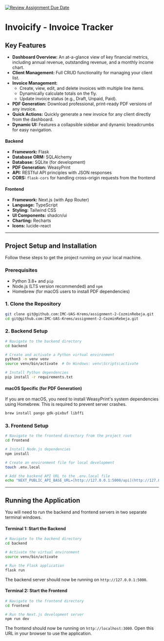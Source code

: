 [![Review Assignment Due Date](https://classroom.github.com/assets/deadline-readme-button-22041afd0340ce965d47ae6ef1cefeee28c7c493a6346c4f15d667ab976d596c.svg)](https://classroom.github.com/a/Zj5S3O5Q)

# Invoicify - Invoice Tracker

## Key Features

- **Dashboard Overview:** An at-a-glance view of key financial metrics, including annual revenue, outstanding revenue, and a monthly income chart.
- **Client Management:** Full CRUD functionality for managing your client list.
- **Invoice Management:**
  - Create, view, edit, and delete invoices with multiple line items.
  - Dynamically calculate totals on the fly.
  - Update invoice status (e.g., Draft, Unpaid, Paid).
- **PDF Generation:** Download professional, print-ready PDF versions of any invoice.
- **Quick Actions:** Quickly generate a new invoice for any client directly from the dashboard.
- **Dynamic UI:** Features a collapsible sidebar and dynamic breadcrumbs for easy navigation.

#### **Backend**

- **Framework:** Flask
- **Database ORM:** SQLAlchemy
- **Database:** SQLite (for development)
- **PDF Generation:** WeasyPrint
- **API:** RESTful API principles with JSON responses
- **CORS:** `flask-cors` for handling cross-origin requests from the frontend

#### **Frontend**

- **Framework:** Next.js (with App Router)
- **Language:** TypeScript
- **Styling:** Tailwind CSS
- **UI Components:** shadcn/ui
- **Charting:** Recharts
- **Icons:** lucide-react

---

## Project Setup and Installation

Follow these steps to get the project running on your local machine.

### Prerequisites

- Python 3.8+ and `pip`
- Node.js (LTS version recommended) and `npm`
- Homebrew (for macOS users to install PDF dependencies)

### 1. Clone the Repository

```bash
git clone git@github.com:IMC-UAS-Krems/assignment-2-CozminRebeja.git
cd git@github.com:IMC-UAS-Krems/assignment-2-CozminRebeja.git
```

### 2. Backend Setup

```bash
# Navigate to the backend directory
cd backend

# Create and activate a Python virtual environment
python3 -m venv venv
source venv/bin/activate  # On Windows: venv\Scripts\activate

# Install Python dependencies
pip install -r requirements.txt
```

#### **macOS Specific (for PDF Generation)**

If you are on macOS, you need to install WeasyPrint's system dependencies using Homebrew. This is required to prevent server crashes.

```bash
brew install pango gdk-pixbuf libffi
```

### 3. Frontend Setup

```bash
# Navigate to the frontend directory from the project root
cd frontend

# Install Node.js dependencies
npm install

# Create an environment file for local development
touch .env.local

# Add the backend API URL to the .env.local file
echo "NEXT_PUBLIC_API_BASE_URL=[http://127.0.0.1:5000/api](http://127.0.0.1:5000/api)" > .env.local
```

---

## Running the Application

You will need to run the backend and frontend servers in two separate terminal windows.

#### **Terminal 1: Start the Backend**

```bash
# Navigate to the backend directory
cd backend

# Activate the virtual environment
source venv/bin/activate

# Run the Flask application
flask run
```

The backend server should now be running on `http://127.0.0.1:5000`.

#### **Terminal 2: Start the Frontend**

```bash
# Navigate to the frontend directory
cd frontend

# Run the Next.js development server
npm run dev
```

The frontend should now be running on `http://localhost:3000`. Open this URL in your browser to use the application.
